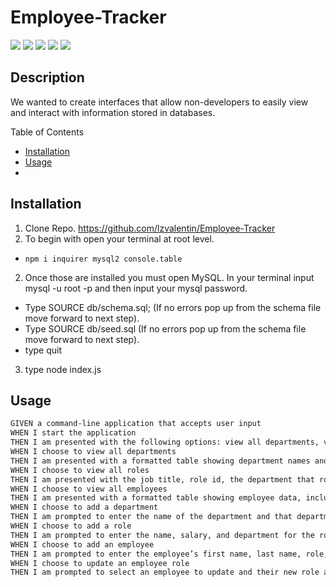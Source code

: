 # Employee-Tracker 

<img src="https://img.shields.io/badge/-node.js-green" />
<img src="https://img.shields.io/badge/-inquirer-red" >
 <img src="https://img.shields.io/badge/mySQL-blue"  />
    <img src="https://img.shields.io/badge/inquirer-green" />
<img src="https://img.shields.io/badge/Javascript-yellow" />

## Description
We wanted to create interfaces that allow non-developers to easily view and interact with information stored in databases. 

Table of Contents
* [Installation](#installation)
* [Usage](#usage)
* [](#)

## Installation
1. Clone Repo. https://github.com/lzvalentin/Employee-Tracker
1. To begin with open your terminal at root level.
* `npm i inquirer mysql2 console.table`

2. Once those are installed you must open MySQL. In your terminal input mysql -u root -p and then input your mysql password. 
* Type SOURCE db/schema.sql; (If no errors pop up from the schema file move forward to next step).
* Type SOURCE db/seed.sql (If no errors pop up from the schema file move forward to next step).
* type quit

3. type node index.js


## Usage 
```md
GIVEN a command-line application that accepts user input
WHEN I start the application
THEN I am presented with the following options: view all departments, view all roles, view all employees, add a department, add a role, add an employee, and update an employee role
WHEN I choose to view all departments
THEN I am presented with a formatted table showing department names and department ids
WHEN I choose to view all roles
THEN I am presented with the job title, role id, the department that role belongs to, and the salary for that role
WHEN I choose to view all employees
THEN I am presented with a formatted table showing employee data, including employee ids, first names, last names, job titles, departments, salaries, and managers that the employees report to
WHEN I choose to add a department
THEN I am prompted to enter the name of the department and that department is added to the database
WHEN I choose to add a role
THEN I am prompted to enter the name, salary, and department for the role and that role is added to the database
WHEN I choose to add an employee
THEN I am prompted to enter the employee’s first name, last name, role, and manager, and that employee is added to the database
WHEN I choose to update an employee role
THEN I am prompted to select an employee to update and their new role and this information is updated in the database 
```
